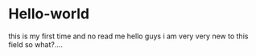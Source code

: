# Hello-world
this is my  first time and no read me
hello guys i am very very new to this field so what?....
